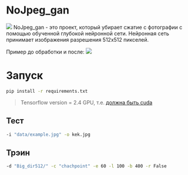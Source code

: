 # NoJpeg_gan

![](https://zigorewslike.github.io/github_rep/nojpeg/example2.png)
NoJpeg_gan - это проект, который убирает сжатие с фотографии с помощью обученной глубокой нейронной сети. Нейронная сеть принимает изображения разрешения 512х512 пикселей.


Пример до обработки и после:
![](https://zigorewslike.github.io/github_rep/nojpeg/example1.png)

# Запуск

```bash
pip install -r requirements.txt
```

> Tensorflow version = 2.4 GPU, т.е. [должна быть cuda](https://www.tensorflow.org/install/gpu#software_requirements)

## Тест 

```bash
-i "data/example.jpg" -o kek.jpg
```

## Трэин 

```bash
-d "Big_dir512/" -c "chachpoint" -e 60 -l 100 -b 400 -r False
```